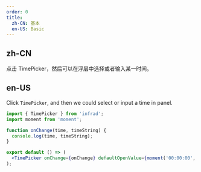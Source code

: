 ```yaml
---
order: 0
title:
  zh-CN: 基本
  en-US: Basic
---
```


## zh-CN

点击 TimePicker，然后可以在浮层中选择或者输入某一时间。

## en-US

Click `TimePicker`, and then we could select or input a time in panel.

```jsx
import { TimePicker } from 'infrad';
import moment from 'moment';

function onChange(time, timeString) {
  console.log(time, timeString);
}

export default () => (
  <TimePicker onChange={onChange} defaultOpenValue={moment('00:00:00', 'HH:mm:ss')} />
);
```
